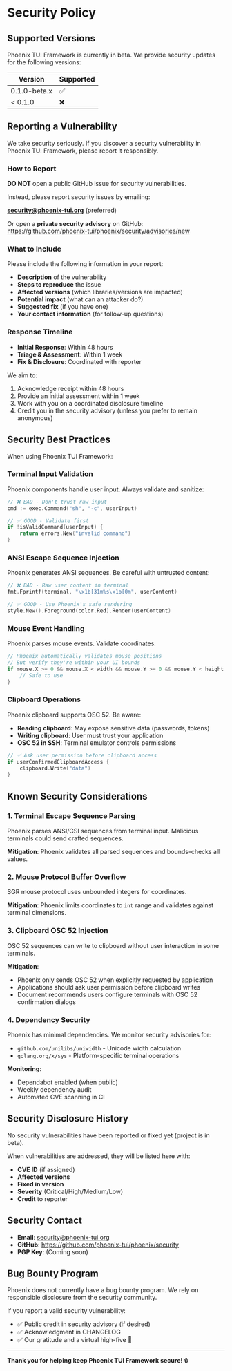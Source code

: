 # Security Policy

## Supported Versions

Phoenix TUI Framework is currently in beta. We provide security updates for the following versions:

| Version | Supported          |
| ------- | ------------------ |
| 0.1.0-beta.x | :white_check_mark: |
| < 0.1.0 | :x:                |

## Reporting a Vulnerability

We take security seriously. If you discover a security vulnerability in Phoenix TUI Framework, please report it responsibly.

### How to Report

**DO NOT** open a public GitHub issue for security vulnerabilities.

Instead, please report security issues by emailing:

**security@phoenix-tui.org** (preferred)

Or open a **private security advisory** on GitHub:
https://github.com/phoenix-tui/phoenix/security/advisories/new

### What to Include

Please include the following information in your report:

- **Description** of the vulnerability
- **Steps to reproduce** the issue
- **Affected versions** (which libraries/versions are impacted)
- **Potential impact** (what can an attacker do?)
- **Suggested fix** (if you have one)
- **Your contact information** (for follow-up questions)

### Response Timeline

- **Initial Response**: Within 48 hours
- **Triage & Assessment**: Within 1 week
- **Fix & Disclosure**: Coordinated with reporter

We aim to:
1. Acknowledge receipt within 48 hours
2. Provide an initial assessment within 1 week
3. Work with you on a coordinated disclosure timeline
4. Credit you in the security advisory (unless you prefer to remain anonymous)

## Security Best Practices

When using Phoenix TUI Framework:

### Terminal Input Validation

Phoenix components handle user input. Always validate and sanitize:

```go
// ❌ BAD - Don't trust raw input
cmd := exec.Command("sh", "-c", userInput)

// ✅ GOOD - Validate first
if !isValidCommand(userInput) {
    return errors.New("invalid command")
}
```

### ANSI Escape Sequence Injection

Phoenix generates ANSI sequences. Be careful with untrusted content:

```go
// ❌ BAD - Raw user content in terminal
fmt.Fprintf(terminal, "\x1b[31m%s\x1b[0m", userContent)

// ✅ GOOD - Use Phoenix's safe rendering
style.New().Foreground(color.Red).Render(userContent)
```

### Mouse Event Handling

Phoenix parses mouse events. Validate coordinates:

```go
// Phoenix automatically validates mouse positions
// But verify they're within your UI bounds
if mouse.X >= 0 && mouse.X < width && mouse.Y >= 0 && mouse.Y < height {
    // Safe to use
}
```

### Clipboard Operations

Phoenix clipboard supports OSC 52. Be aware:

- **Reading clipboard**: May expose sensitive data (passwords, tokens)
- **Writing clipboard**: User must trust your application
- **OSC 52 in SSH**: Terminal emulator controls permissions

```go
// ✅ Ask user permission before clipboard access
if userConfirmedClipboardAccess {
    clipboard.Write("data")
}
```

## Known Security Considerations

### 1. Terminal Escape Sequence Parsing

Phoenix parses ANSI/CSI sequences from terminal input. Malicious terminals could send crafted sequences.

**Mitigation**: Phoenix validates all parsed sequences and bounds-checks all values.

### 2. Mouse Protocol Buffer Overflow

SGR mouse protocol uses unbounded integers for coordinates.

**Mitigation**: Phoenix limits coordinates to `int` range and validates against terminal dimensions.

### 3. Clipboard OSC 52 Injection

OSC 52 sequences can write to clipboard without user interaction in some terminals.

**Mitigation**:
- Phoenix only sends OSC 52 when explicitly requested by application
- Applications should ask user permission before clipboard writes
- Document recommends users configure terminals with OSC 52 confirmation dialogs

### 4. Dependency Security

Phoenix has minimal dependencies. We monitor security advisories for:

- `github.com/unilibs/uniwidth` - Unicode width calculation
- `golang.org/x/sys` - Platform-specific terminal operations

**Monitoring**:
- Dependabot enabled (when public)
- Weekly dependency audit
- Automated CVE scanning in CI

## Security Disclosure History

No security vulnerabilities have been reported or fixed yet (project is in beta).

When vulnerabilities are addressed, they will be listed here with:
- **CVE ID** (if assigned)
- **Affected versions**
- **Fixed in version**
- **Severity** (Critical/High/Medium/Low)
- **Credit** to reporter

## Security Contact

- **Email**: security@phoenix-tui.org
- **GitHub**: https://github.com/phoenix-tui/phoenix/security
- **PGP Key**: (Coming soon)

## Bug Bounty Program

Phoenix does not currently have a bug bounty program. We rely on responsible disclosure from the security community.

If you report a valid security vulnerability:
- ✅ Public credit in security advisory (if desired)
- ✅ Acknowledgment in CHANGELOG
- ✅ Our gratitude and a virtual high-five 🙌

---

**Thank you for helping keep Phoenix TUI Framework secure!** 🔒
